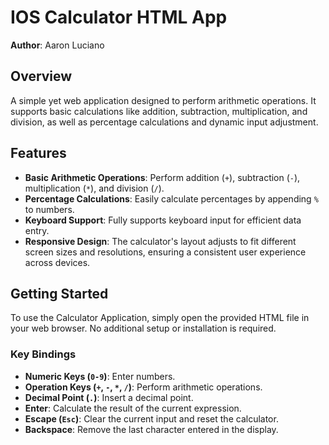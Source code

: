 # IOS Calculator HTML App

**Author**: Aaron Luciano

## Overview

A simple yet web application designed to perform arithmetic operations. It supports basic calculations like addition, subtraction, multiplication, and division, as well as percentage calculations and dynamic input adjustment.

## Features

- **Basic Arithmetic Operations**: Perform addition (`+`), subtraction (`-`), multiplication (`*`), and division (`/`).
- **Percentage Calculations**: Easily calculate percentages by appending `%` to numbers.
- **Keyboard Support**: Fully supports keyboard input for efficient data entry.
- **Responsive Design**: The calculator's layout adjusts to fit different screen sizes and resolutions, ensuring a consistent user experience across devices.

## Getting Started

To use the Calculator Application, simply open the provided HTML file in your web browser. No additional setup or installation is required.

### Key Bindings

- **Numeric Keys (`0-9`)**: Enter numbers.
- **Operation Keys (`+`, `-`, `*`, `/`)**: Perform arithmetic operations.
- **Decimal Point (`.`)**: Insert a decimal point.
- **Enter**: Calculate the result of the current expression.
- **Escape (`Esc`)**: Clear the current input and reset the calculator.
- **Backspace**: Remove the last character entered in the display.
